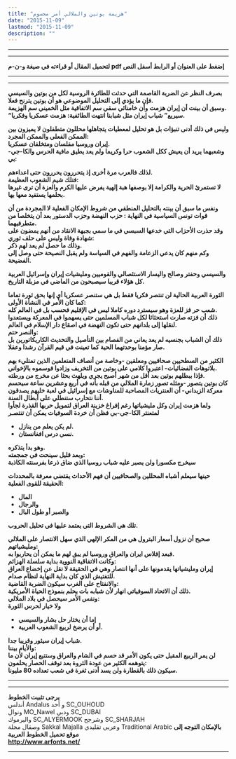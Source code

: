 ```yaml
---
title: "هزيمة بوتين والملالي أمر محسوم"
date: "2015-11-09"
lastmod: "2015-11-09"
description: ""
---
```

---

---

**لتحميل المقال أو قراءته في صيغة و-ن-م pdf إضغط على العنوان أو الرابط أسفل النص**

---



---

**بصرف النظر عن الضربة القاصمة التي حدثت للطائرة الروسية لكل من بوتين والسيسي فإن ما يؤدي إلى التحليل الموضوعي هو أن بوتين يترنح فعلا.  
وسبق أن بينت أن إيران هزمت وأن خامنائي سقي سم الاتفاقية مثل الخميني سم الهزيمة.  
“سيربع” شباب إيران مثل شبابنا انتهت الطائفية: هزمت عسكريا وفكريا.**

**وليس في ذلك أدنى تنبؤات بل هو تحليل لمعطيات يتجاهلها محللون متطفلون لا يميزون بين الممكن الفعلي والممكن المجرد:  
إيران وروسيا مفلسان ومتخلفان عسكريا.  
وشعبهما يريد أن يعيش ككل الشعوب حرا وكريما ولم يعد يطيق مافية الحرس والكا-جي-بي:**

**لذلك فالعرب مرة أخرى إذ يتحررون يحررون حتى اعداءهم.  
فتلك شيم الشعوب العظيمة:  
لا تستمرئ الحرية والكرامة إلا بوصفها هبة إلهية يفرض عليها الكرم والعزة أن ترى غيرها بحلمها يستفيد معها بها.**

**ونفس ما سبق أن بينته بالتحليل المنطقي من شروط الإمكان الفعلية لا المجردة من أن قوات تونس السياسية في النهاية : حزب النهضة وحزب الدستور بعد أن يتخلصا من متطرفيهما.  
وقد حذرت الأحزاب التي خدعها السبسي في ما سمي بجبهة الانقاد من أنهم يمضون على شهادة وفاة وليس على حلف ثوري:  
وذلك ما حصل لم يعد لهم ذكر.  
وكم منهم كان يدعي الزعامة والفهم في السياسة ولم يقبل النصيحة حتى وصل إلى الفضيحة.**

**والسيسي وحفتر وصالح واليسار الاستئصالي والقوميين ومليشيات إيران وإسرائيل العربية كل هؤلاء قريبا سيصبحون من الماضي في مزبلة التاريخ.**

**الثورة العربية الحالية لن تنتصر فكريا فقط بل هي ستنصر عسكريا أي إنها بحق ثورة تماما كما كان الأمر في النشأة الأولى:  
شعب حر فز للعزة وهو سيسترد دوره كاملا ليس في الإقليم فحسب بل في العالم كله.  
ذلك أن فزته صارت استحثاثا لكل شباب المسلمين حتى يسهموا في المعركة ويستعدوا لنقلها إلى بلدانهم حتى تكون النهضة في اصقاع دار الإسلام في العالم.  
والنصر حتم:  
ذلك أن الشباب بجنسيه لم يعد يعاني من الفصام بين التأصيل والتحديث الكاريكاتورين بل صار مؤمنا بوحدتهما الحية كما تعينت في قيم القرآن رشدا وعقلا.**

**الكثير من السطحيين صحافيين ومعلقين -وخاصة من أنصاف المتعلمين الذين تمتليء بهم بلاتوهات الفضائيات- اعتبروا كلامي على بوتين من التخريف وزادوا فوسموه بالإخواني.  
فإذا ببطلهم بوتين بعد أقل من شهر أصبح يجري ويلهث بحثا عن مخرج من ورطته.  
كان بوتين يتصور -ومثله تصور زمارة الملالي من قبله بأنه في أربع وعشرين ساعة سيحسم معركة الزبداني- أن العنتريات المصاحبة للمناوشات مع إسرائيل في لعبة خليهم يصدقون أننا نتحارب ستنطلي على أبطال السنة.  
ولما هزمت إيران وكل مليشياتها رغم إفراغ خزينة العراق لتمويل حربها القذرة لجأوا لمتعنتر الكا-جي-بي فظن أن خردة السوفيات يمكن أن تنتصـر**

* **لم يكن يعلم من ينازل.**
* **نسي درس افغانستان.**

**وهو بدأ يتذكره.  
وبعد قليل سينحت في جمجمته:  
سيخرج مكسورا ولن يصبر عليه شباب روسيا الذي ضاق ذرعا بفرسنته الكاذبة**

**حينها سيعلم أشباه المحللين والصحافيين أن فهم الأحداث يقتضي معرفة بالمحددات الحقيقة للقوى الفعلية:**

* **المال**
* **والرجال**
* **والصبر أو طول البال**

**تلك هي الشروط التي يعتمد عليها في تحليل الحروب.**

**صحيح أن نزول أسعار البترول هي من المكر الإلهي الذي سهل الانتصار على الملالي ومليشياتهم:  
فبعد إفلاس ايران والعراق وروسيا لم يبق لهم ما يمكن أن يحاربوا به.  
وكانت الاتفاقية النووية بداية سلسلة الهزائم:  
إيران ومليشياتها يقدمونها على أنها انتصار وهي في الحقيقة لا تقل عن إخضاع العراق للتفتيش الذي كان بداية النهاية لنظام صدام.  
والانفتاح على الغرب سيكون الضربة القاضية:  
ذلك أن الاتحاد السوفياتي انهار لأن شبابه بات يحلم بنموذج الحياة الأمريكية.  
ونفس الأمر سيحصل في بلاد الملالي:  
ولا خيار لحرس الثورة**

* **إما أن يختار حل بشار والسيسي**
* **أو أن يرضخ لربيع الشعوب العربية.**

**شباب إيران سيثور وقريبا جدا.  
والأيام بيننا:  
لن يمر الربيع المقبل حتى يكون الأمر قد حسم في الشام والعراق وستتبع إيران لأن ما يتوهمه الكثير من عودة الثروة بعد توقف الحصار يحلمون:  
سيكون ذلك بالقطارة ولن يسد أدنى ثغرة في شعب تعداده 80 مليونا.**

---

---

**يرجى تثبيت الخطوط**   
 أندلس Andalus  و أحد SC\_OUHOUD  
 ونوال MO\_Nawel  ودبي SC\_DUBAI   
 واليرموك SC\_ALYERMOOK  وشرجح SC\_SHARJAH   
 وصقال مجلة Sakkal Majalla وعربي تقليدي Traditional Arabic  **بالإمكان التوجه إلى موقع تحميل الخطوط العربية  
 http://www.arfonts.net/**

---

###